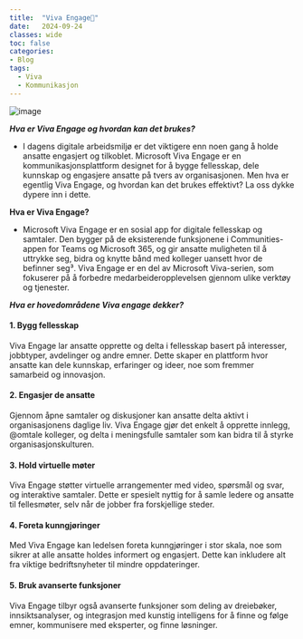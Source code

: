 ```yaml
---
title:  "Viva Engage🪪"
date:   2024-09-24
classes: wide
toc: false
categories: 
- Blog
tags:
  - Viva
  - Kommunikasjon
---
```


![image](https://github.com/user-attachments/assets/5b7dc19e-602c-4e2a-aab3-9b38e57c034a)


***Hva er Viva Engage og hvordan kan det brukes?***
* I dagens digitale arbeidsmiljø er det viktigere enn noen gang å holde ansatte engasjert og tilkoblet. Microsoft Viva Engage er en kommunikasjonsplattform designet for å bygge fellesskap, dele kunnskap og engasjere ansatte på tvers av organisasjonen. Men hva er egentlig Viva Engage, og hvordan kan det brukes effektivt? La oss dykke dypere inn i dette.

**Hva er Viva Engage?**
* Microsoft Viva Engage er en sosial app for digitale fellesskap og samtaler. Den bygger på de eksisterende funksjonene i Communities-appen for Teams og Microsoft 365, og gir ansatte muligheten til å uttrykke seg, bidra og knytte bånd med kolleger uansett hvor de befinner seg³. Viva Engage er en del av Microsoft Viva-serien, som fokuserer på å forbedre medarbeideropplevelsen gjennom ulike verktøy og tjenester.

***Hva er hovedområdene Viva engage dekker?***

#### 1. **Bygg fellesskap**
Viva Engage lar ansatte opprette og delta i fellesskap basert på interesser, jobbtyper, avdelinger og andre emner. Dette skaper en plattform hvor ansatte kan dele kunnskap, erfaringer og ideer, noe som fremmer samarbeid og innovasjon.

#### 2. **Engasjer de ansatte**
Gjennom åpne samtaler og diskusjoner kan ansatte delta aktivt i organisasjonens daglige liv. Viva Engage gjør det enkelt å opprette innlegg, @omtale kolleger, og delta i meningsfulle samtaler som kan bidra til å styrke organisasjonskulturen.

#### 3. **Hold virtuelle møter**
Viva Engage støtter virtuelle arrangementer med video, spørsmål og svar, og interaktive samtaler. Dette er spesielt nyttig for å samle ledere og ansatte til fellesmøter, selv når de jobber fra forskjellige steder.

#### 4. **Foreta kunngjøringer**
Med Viva Engage kan ledelsen foreta kunngjøringer i stor skala, noe som sikrer at alle ansatte holdes informert og engasjert. Dette kan inkludere alt fra viktige bedriftsnyheter til mindre oppdateringer.

#### 5. **Bruk avanserte funksjoner**
Viva Engage tilbyr også avanserte funksjoner som deling av dreiebøker, innsiktsanalyser, og integrasjon med kunstig intelligens for å finne og følge emner, kommunisere med eksperter, og finne løsninger.


